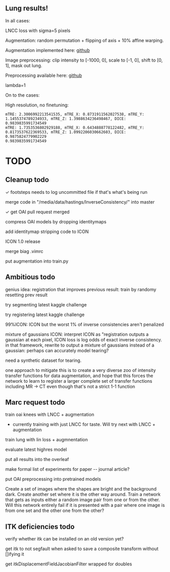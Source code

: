 ## Lung results!

In all cases: 

LNCC loss with sigma=5 pixels

Augmentation: random permutation + flipping of axis + 10% affine warping.

Augmentation implemented here: [github](https://github.com/HastingsGreer/ICON_lung/blob/d1576a0131c4d7783987ee6292ed13f07113a748/triple_deformable_lung.py##L68)

Image preprocessing: clip intensity to [-1000, 0], scale to [-1, 0], shift to [0, 1], mask out lung.

Preprocessing available here: [github](https://github.com/uncbiag/ICON/blob/545fb1cac7429b35c2447a351a44f5d870917834/src/icon_registration/pretrained_models/lung_ct.py##L33)

lambda=1

On to the cases:

High resolution, no finetuning:

```
mTRE: 2.3006992213541535, mTRE_X: 0.8731911562027538, mTRE_Y: 1.1455374789234933, mTRE_Z: 1.3988634236498467, DICE: 0.9839835991734549
mTRE: 1.7353536802929188, mTRE_X: 0.6434888778122482, mTRE_Y: 0.8173537622369533, mTRE_Z: 1.0992206030662603, DICE: 0.9875824779902229
0.9839835991734549
```






# TODO

## Cleanup todo

✓ footsteps needs to log uncommitted file if that's what's being run

merge code in "/media/data/hastings/InverseConsistency/" into master

✓ get OAI pull request merged

compress OAI models by dropping identitymaps

add identitymap stripping code to ICON

ICON 1.0 release

merge biag .vimrc

put augmentation into train.py

## Ambitious todo

genius idea: registration that improves previous result: train by randomy resetting prev result

try segmenting latest kaggle challenge

try registering latest kaggle challenge

99%ICON: ICON but the worst 1% of inverse consistencies aren't penalized

mixture of gaussians ICON:
	interpret ICON as "registration outputs a gaussian at each pixel, ICON loss is log odds of exact inverse consistency. 
	in that framework, rewrite to output a mixture of gaussians instead of a gaussian: perhaps can accurately model tearing?

need a synthetic dataset for tearing.

one approach to mitigate this is to create a very diverse zoo of intensity transfer functions for data augmentation, and hope that this forces the network to learn to register a larger complete set of transfer functions including MR -> CT even though that's not a strict 1-1 function

## Marc request todo

train oai knees with LNCC + augmentation

- currently training with just LNCC for taste. Will try next with LNCC + augmentation

train lung with lin loss + augmnentation

evaluate latest highres model

put all results into the overleaf

make formal list of experiments for paper -- journal article?

put OAI preprocessing into pretrained models

Create a set of images where the shapes are bright and the background dark. Create another set where it is the other way around. Train a network that gets as inputs either a random image pair from one or from the other. Will this network entirely fail if it is presented with a pair where one image is from one set and the other one from the other?

## ITK deficiencies todo

verify whether itk can be installed on an old version yet?

get itk to not segfault when asked to save a composite transform without []ifying it

get itkDisplacementFieldJacobianFilter wrapped for doubles



 
